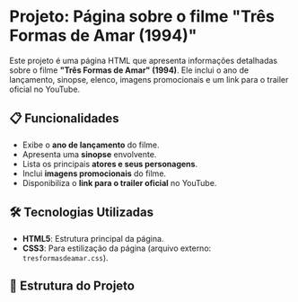 # Projeto: Página sobre o filme "Três Formas de Amar (1994)"

Este projeto é uma página HTML que apresenta informações detalhadas sobre o filme **"Três Formas de Amar" (1994)**. Ele inclui o ano de lançamento, sinopse, elenco, imagens promocionais e um link para o trailer oficial no YouTube.

## 📋 Funcionalidades

- Exibe o **ano de lançamento** do filme.
- Apresenta uma **sinopse** envolvente.
- Lista os principais **atores e seus personagens**.
- Inclui **imagens promocionais** do filme.
- Disponibiliza o **link para o trailer oficial** no YouTube.

## 🛠️ Tecnologias Utilizadas

- **HTML5**: Estrutura principal da página.
- **CSS3**: Para estilização da página (arquivo externo: `tresformasdeamar.css`).

## 📂 Estrutura do Projeto

